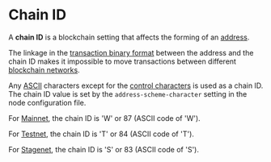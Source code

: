 # Chain ID

A **chain ID** is a blockchain setting that affects the forming of an [address](/en/blockchain/account/address).

The linkage in the [transaction binary format](/en/blockchain/binary-format/transaction-binary-format) between the address and the chain ID makes it impossible to move transactions between different [blockchain networks](/en/blockchain/blockchain-network).

Any [ASCII](https://en.wikipedia.org/wiki/ASCII) characters except for the [control characters](https://en.wikipedia.org/wiki/ASCII#Control_characters) is used as a chain ID. The chain ID value is set by the `address-scheme-character` setting in the node configuration file.

For [Mainnet](/blockchain/blockchain-network/main-network.md), the chain ID is 'W' or 87 (ASCII code of 'W').

For [Testnet](/blockchain/blockchain-network/test-network.md), the chain ID is 'T' or 84 (ASCII code of 'T').

For [Stagenet](/blockchain/blockchain-network/stage-network.md), the chain ID is 'S' or 83 (ASCII code of 'S').

